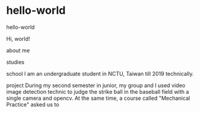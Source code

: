 # hello-world
hello-world

Hi, world!

about me

studies

school
I am an undergraduate student in NCTU, Taiwan till 2019 technically.

project
During my second semester in junior, my group and I used video image detection technic to judge the strike ball in the baseball field with a single camera and opencv.
At the same time, a course called "Mechanical Practice" asked us to 
